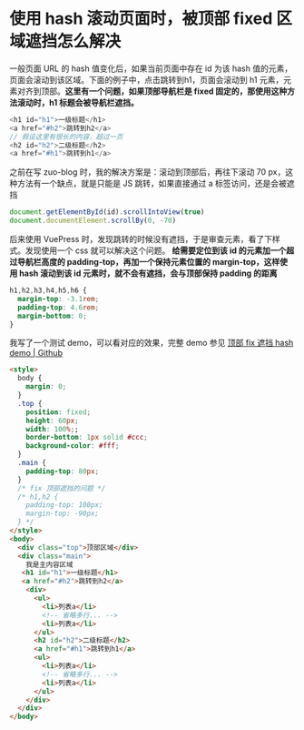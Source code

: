 # 使用 hash 滚动页面时，被顶部 fixed 区域遮挡怎么解决
一般页面 URL 的 hash 值变化后，如果当前页面中存在 id 为该 hash 值的元素，页面会滚动到该区域。下面的例子中，点击跳转到h1，页面会滚动到 h1 元素，元素对齐到顶部。**这里有一个问题，如果顶部导航栏是 fixed 固定的，那使用这种方法滚动时，h1 标题会被导航栏遮挡。**
```js
<h1 id="h1">一级标题</h1>
<a href="#h2">跳转到h2</a>
// 假设这里有很长的内容，超过一页
<h2 id="h2">二级标题</h2>
<a href="#h1">跳转到h1</a>
```
之前在写 zuo-blog 时，我的解决方案是：滚动到顶部后，再往下滚动 70 px，这种方法有一个缺点，就是只能是 JS 跳转，如果直接通过 a 标签访问，还是会被遮挡
```js
document.getElementById(id).scrollIntoView(true)
document.documentElement.scrollBy(0, -70)
```
后来使用 VuePress 时，发现跳转的时候没有遮挡，于是审查元素，看了下样式。发现使用一个 css 就可以解决这个问题。 **给需要定位到该 id 的元素加一个超过导航栏高度的 padding-top，再加一个保持元素位置的 margin-top，这样使用 hash 滚动到该 id 元素时，就不会有遮挡，会与顶部保持 padding 的距离**
```css
h1,h2,h3,h4,h5,h6 {
  margin-top: -3.1rem;
  padding-top: 4.6rem;
  margin-bottom: 0;
}
```
我写了一个测试 demo，可以看对应的效果，完整 demo 参见 [顶部 fix 遮挡 hash demo | Github](https://github.com/zuoxiaobai/fedemo/tree/master/src/DebugDemo/顶部fix遮挡hash/index.html)
```html
<style>
  body {
    margin: 0;
  }
  .top {
    position: fixed;
    height: 60px;
    width: 100%;;
    border-bottom: 1px solid #ccc;
    background-color: #fff;
  }
  .main {
    padding-top: 80px;
  }
  /* fix 顶部遮挡的问题 */
  /* h1,h2 {
    padding-top: 100px;
    margin-top: -90px;
  } */
</style>
<body>
  <div class="top">顶部区域</div>
  <div class="main">
    我是主内容区域
   <h1 id="h1">一级标题</h1>
   <a href="#h2">跳转到h2</a>
    <div>
      <ul>
        <li>列表a</li>
        <!-- 省略多行... -->
        <li>列表a</li>
      </ul>
      <h2 id="h2">二级标题</h2>
      <a href="#h1">跳转到h1</a>
      <ul>
        <li>列表a</li>
        <!-- 省略多行... -->
        <li>列表a</li>
      </ul>
    </div>
  </div>
</body>
```
